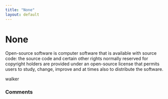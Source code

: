 ```yaml
---
title: "None"
layout: default
---
```

None
=====================
Open-source software is computer software that is available with source
code: the source code and certain other rights normally reserved for
copyright holders are provided under an open-source license that permits
users to study, change, improve and at times also to distribute the
software.

walker

### Comments ###


